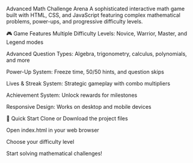Advanced Math Challenge Arena
A sophisticated interactive math game built with HTML, CSS, and JavaScript featuring complex mathematical problems, power-ups, and progressive difficulty levels.

🎮 Game Features
Multiple Difficulty Levels: Novice, Warrior, Master, and Legend modes

Advanced Question Types: Algebra, trigonometry, calculus, polynomials, and more

Power-Up System: Freeze time, 50/50 hints, and question skips

Lives & Streak System: Strategic gameplay with combo multipliers

Achievement System: Unlock rewards for milestones

Responsive Design: Works on desktop and mobile devices

🚀 Quick Start
Clone or Download the project files

Open index.html in your web browser

Choose your difficulty level

Start solving mathematical challenges!
